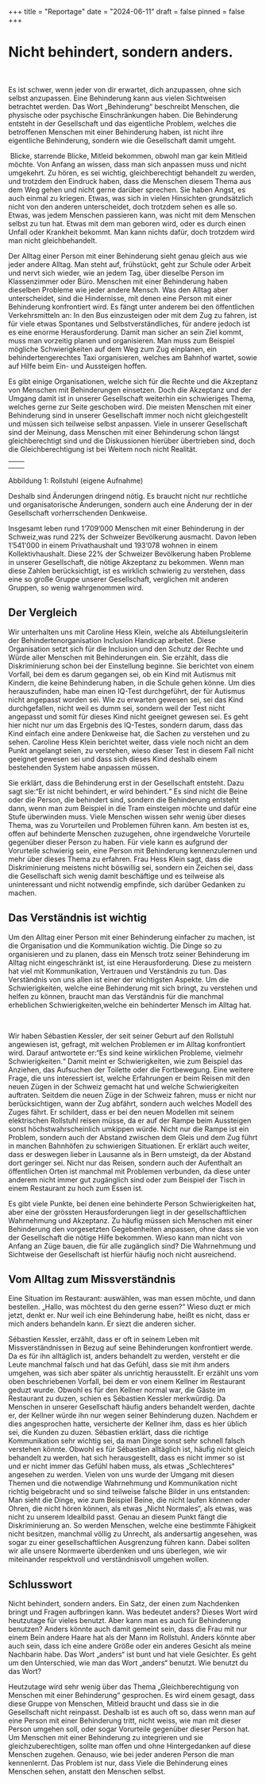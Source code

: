 +++
title = "Reportage"
date = "2024-06-11"
draft = false
pinned = false
+++
# Nicht behindert, sondern anders.



 



Es ist schwer, wenn jeder von dir erwartet, dich anzupassen, ohne sich selbst anzupassen. Eine Behinderung kann aus vielen Sichtweisen betrachtet werden. Das Wort „Behinderung“ beschreibt Menschen, die physische oder psychische Einschränkungen haben. Die Behinderung entsteht in der Gesellschaft und das eigentliche Problem, welches die betroffenen Menschen mit einer Behinderung haben, ist nicht ihre eigentliche Behinderung, sondern wie die Gesellschaft damit umgeht.



 Blicke, starrende Blicke, Mitleid bekommen, obwohl man gar kein Mitleid möchte. Von Anfang an wissen, dass man sich anpassen muss und nicht umgekehrt. Zu hören, es sei wichtig, gleichberechtigt behandelt zu werden, und trotzdem den Eindruck haben, dass die Menschen diesem Thema aus dem Weg gehen und nicht gerne darüber sprechen. Sie haben Angst, es auch einmal zu kriegen. Etwas, was sich in vielen Hinsichten grundsätzlich nicht von den anderen unterscheidet, doch trotzdem sehen es alle so. Etwas, was jedem Menschen passieren kann, was nicht mit dem Menschen selbst zu tun hat. Etwas mit dem man geboren wird, oder es durch einen Unfall oder Krankheit bekommt. Man kann nichts dafür, doch trotzdem wird man nicht gleichbehandelt.

Der Alltag einer Person mit einer Behinderung sieht genau gleich aus wie jeder andere Alltag. Man steht auf, frühstückt, geht zur Schule oder Arbeit und nervt sich wieder, wie an jedem Tag, über dieselbe Person im Klassenzimmer oder Büro. Menschen mit einer Behinderung haben dieselben Probleme wie jeder andere Mensch. Was den Alltag aber unterscheidet, sind die Hindernisse, mit denen eine Person mit einer Behinderung konfrontiert wird. Es fängt unter anderem bei den öffentlichen Verkehrsmitteln an: In den Bus einzusteigen oder mit dem Zug zu fahren, ist für viele etwas Spontanes und Selbstverständliches, für andere jedoch ist es eine enorme Herausforderung. Damit man sicher an sein Ziel kommt, muss man vorzeitig planen und organisieren. Man muss zum Beispiel mögliche Schwierigkeiten auf dem Weg zum Zug einplanen, ein behindertengerechtes Taxi organisieren, welches am Bahnhof wartet, sowie auf Hilfe beim Ein- und Aussteigen hoffen.

Es gibt einige Organisationen, welche sich für die Rechte und die Akzeptanz von Menschen mit Behinderungen einsetzen. Doch die Akzeptanz und der Umgang damit ist in unserer Gesellschaft weiterhin ein schwieriges Thema, welches gerne zur Seite geschoben wird. Die meisten Menschen mit einer Behinderung sind in unserer Gesellschaft immer noch nicht gleichgestellt und müssen sich teilweise selbst anpassen. Viele in unserer Gesellschaft sind der Meinung, dass Menschen mit einer Behinderung schon längst gleichberechtigt sind und die Diskussionen hierüber übertrieben sind, doch die Gleichberechtigung ist bei Weitem noch nicht Realität.

|     |     |
| --- | --- |
|     |     |
|     |     |



Abbildung 1: Rollstuhl (eigene Aufnahme)

Deshalb sind Änderungen dringend nötig. Es braucht nicht nur rechtliche und organisatorische Änderungen, sondern auch eine Änderung der in der Gesellschaft vorherrschenden Denkweise.

Insgesamt leben rund 1‘709‘000 Menschen mit einer Behinderung in der Schweiz,was rund 22% der Schweizer Bevölkerung ausmacht. Davon leben 1’541'000 in einem Privathaushalt und 193‘078 wohnen in einem Kollektivhaushalt. Diese 22% der Schweizer Bevölkerung haben Probleme in unserer Gesellschaft, die nötige Akzeptanz zu bekommen. Wenn man diese Zahlen berücksichtigt, ist es wirklich schwierig zu verstehen, dass eine so große Gruppe unserer Gesellschaft, verglichen mit anderen Gruppen, so wenig wahrgenommen wird.

## Der Vergleich

Wir unterhalten uns mit Caroline Hess Klein, welche als Abteilungsleiterin der Behindertenorganisation Inclusion Handicap arbeitet. Diese Organisation setzt sich für die Inclusion und den Schutz der Rechte und Würde aller Menschen mit Behinderungen ein. Sie erzählt, dass die Diskriminierung schon bei der Einstellung beginne. Sie berichtet von einem Vorfall, bei dem es darum gegangen sei, ob ein Kind mit Autismus mit Kindern, die keine Behinderung haben, in die Schule gehen könne. Um dies herauszufinden, habe man einen IQ-Test durchgeführt, der für Autismus nicht angepasst worden sei. Wie zu erwarten gewesen sei, sei das Kind durchgefallen, nicht weil es dumm sei, sondern weil der Test nicht angepasst und somit für dieses Kind nicht geeignet gewesen sei. Es geht hier nicht nur um das Ergebnis des IQ-Testes, sondern darum, dass das Kind einfach eine andere Denkweise hat, die Sachen zu verstehen und zu sehen. Caroline Hess Klein berichtet weiter, dass viele noch nicht an dem Punkt angelangt seien, zu verstehen, wieso dieser Test in diesem Fall nicht geeignet gewesen sei und dass sich dieses Kind deshalb einem bestehenden System habe anpassen müssen.

Sie erklärt, dass die Behinderung erst in der Gesellschaft entsteht. Dazu sagt sie:“Er ist nicht behindert, er wird behindert.“ Es sind nicht die Beine oder die Person, die behindert sind, sondern die Behinderung entsteht dann, wenn man zum Beispiel in die Tram einsteigen möchte und dafür eine Stufe überwinden muss. Viele Menschen wissen sehr wenig über dieses Thema, was zu Vorurteilen und Problemen führen kann. Am besten ist es, offen auf behinderte Menschen zuzugehen, ohne irgendwelche Vorurteile gegenüber dieser Person zu haben. Für viele kann es aufgrund der Vorurteile schwierig sein, eine Person mit Behinderung kennenzulernen und mehr über dieses Thema zu erfahren. Frau Hess Klein sagt, dass die Diskriminierung meistens nicht böswillig sei, sondern ein Zeichen sei, dass die Gesellschaft sich wenig damit beschäftige und es teilweise als uninteressant und nicht notwendig empfinde, sich darüber Gedanken zu machen.

## Das Verständnis ist wichtig

Um den Alltag einer Person mit einer Behinderung einfacher zu machen, ist die Organisation und die Kommunikation wichtig. Die Dinge so zu organisieren und zu planen, dass ein Mensch trotz seiner Behinderung im Alltag nicht eingeschränkt ist, ist eine Herausforderung. Diese zu meistern hat viel mit Kommunikation, Vertrauen und Verständnis zu tun. Das Verständnis von uns allen ist einer der wichtigsten Aspekte. Um die Schwierigkeiten, welche eine Behinderung mit sich bringt, zu verstehen und helfen zu können, braucht man das Verständnis für die manchmal erheblichen Schwierigkeiten,welche ein behinderter Mensch im Alltag hat.

 

Wir haben Sébastien Kessler, der seit seiner Geburt auf den Rollstuhl angewiesen ist, gefragt, mit welchen Problemen er im Alltag konfrontiert wird. Darauf antwortete er:“Es sind keine wirklichen Probleme, vielmehr Schwierigkeiten.“ Damit meint er Schwierigkeiten, wie zum Beispiel das Anziehen, das Aufsuchen der Toilette oder die Fortbewegung. Eine weitere Frage, die uns interessiert ist, welche Erfahrungen er beim Reisen mit den neuen Zügen in der Schweiz gemacht hat und welche Schwierigkeiten auftraten. Seitdem die neuen Züge in der Schweiz fahren, muss er nicht nur berücksichtigen, wann der Zug abfährt, sondern auch welches Modell des Zuges fährt. Er schildert, dass er bei den neuen Modellen mit seinem elektrischen Rollstuhl reisen müsse, da er auf der Rampe beim Aussteigen sonst höchstwahrscheinlich umkippen würde. Nicht nur die Rampe ist ein Problem, sondern auch der Abstand zwischen dem Gleis und dem Zug führt in manchen Bahnhöfen zu schwierigen Situationen. Er erklärt auch weiter, dass er deswegen lieber in Lausanne als in Bern umsteigt, da der Abstand dort geringer sei. Nicht nur das Reisen, sondern auch der Aufenthalt an öffentlichen Orten ist manchmal mit Problemen verbunden, da diese unter anderem nicht immer gut zugänglich sind oder zum Beispiel der Tisch in einem Restaurant zu hoch zum Essen ist.

Es gibt viele Punkte, bei denen eine behinderte Person Schwierigkeiten hat, aber eine der grössten Herausforderungen liegt in der gesellschaftlichen Wahrnehmung und Akzeptanz. Zu häufig müssen sich Menschen mit einer Behinderung den vorgesetzten Gegebenheiten anpassen, ohne dass sie von der Gesellschaft die nötige Hilfe bekommen. Wieso kann man nicht von Anfang an Züge bauen, die für alle zugänglich sind? Die Wahrnehmung und Sichtweise der Gesellschaft ist hierfür häufig noch nicht ausreichend.

## Vom Alltag zum Missverständnis

Eine Situation im Restaurant: auswählen, was man essen möchte, und dann bestellen. „Hallo, was möchtest du den gerne essen?“ Wieso duzt er mich jetzt, denkt er. Nur weil ich eine Behinderung habe, heißt es nicht, dass er mich anders behandeln kann. Er siezt die anderen sicher.

Sébastien Kessler, erzählt, dass er oft in seinem Leben mit Missverständnissen in Bezug auf seine Behinderungen konfrontiert werde. Da es für ihn alltäglich ist, anders behandelt zu werden, versteht er die Leute manchmal falsch und hat das Gefühl, dass sie mit ihm anders umgehen, was sich aber später als unrichtig herausstellt. Er erzählt uns vom oben beschriebenen Vorfall, bei dem er von einem Kellner im Restaurant geduzt wurde. Obwohl es für den Kellner normal war, die Gäste im Restaurant zu duzen, schien es Sébastien Kessler merkwürdig. Da Menschen in unserer Gesellschaft häufig anders behandelt werden, dachte er, der Kellner würde ihn nur wegen seiner Behinderung duzen. Nachdem er dies angesprochen hatte, versicherte der Kellner ihm, dass es hier üblich sei, die Kunden zu duzen. Sébastien erklärt, dass die richtige Kommunikation sehr wichtig sei, da man Dinge sonst sehr schnell falsch verstehen könnte. Obwohl es für Sébastien alltäglich ist, häufig nicht gleich behandelt zu werden, hat sich herausgestellt, dass es nicht immer so ist und er nicht immer das Gefühl haben muss, als etwas „Schlechteres“ angesehen zu werden. Vielen von uns wurde der Umgang mit diesen Themen und die notwendige Wahrnehmung und Kommunikation nicht richtig beigebracht und so sind teilweise falsche Bilder in uns entstanden:  Man sieht die Dinge, wie zum Beispiel Beine, die nicht laufen können oder Ohren, die nicht hören können, als etwas „Nicht Normales“, als etwas, was nicht zu unserem Idealbild passt. Genau an diesem Punkt fängt die Diskriminierung an. So werden Menschen, welche eine bestimmte Fähigkeit nicht besitzen, manchmal völlig zu Unrecht, als andersartig angesehen, was sogar zu einer gesellschaftlichen Ausgrenzung führen kann. Dabei sollten wir alle unsere Normwerte überdenken und uns überlegen, wie wir miteinander respektvoll und verständnisvoll umgehen wollen.

## Schlusswort

Nicht behindert, sondern anders. Ein Satz, der einen zum Nachdenken bringt und Fragen aufbringen kann. Was bedeutet anders? Dieses Wort wird heutzutage für vieles benutzt. Aber kann man es auch für Behinderung benutzen? Anders könnte auch damit gemeint sein, dass die Frau mit nur einem Bein andere Haare hat als der Mann im Rollstuhl. Anders könnte aber auch sein, dass ich eine andere Größe oder ein anderes Gesicht als meine Nachbarin habe. Das Wort „anders“ ist bunt und hat viele Gesichter. Es geht um den Unterschied, wie man das Wort „anders“ benutzt. Wie benutzt du das Wort?

Heutzutage wird sehr wenig über das Thema „Gleichberechtigung von Menschen mit einer Behinderung“ gesprochen. Es wird einem gesagt, dass diese Gruppe von Menschen, Mitleid braucht und dass sie in die Gesellschaft nicht reinpasst. Deshalb ist es auch oft so, dass wenn man auf eine Person mit einer Behinderung tritt, nicht weiss, wie man mit dieser Person umgehen soll, oder sogar Vorurteile gegenüber dieser Person hat. Um Menschen mit einer Behinderung zu integrieren und sie gleichzuberechtigen, sollte man offen und ohne Hintergedanken auf diese Menschen zugehen. Genauso, wie bei jeder anderen Person die man kennenlernt. Das Problem ist nur, dass Viele die Behinderung eines Menschen sehen, anstatt den Menschen selbst.